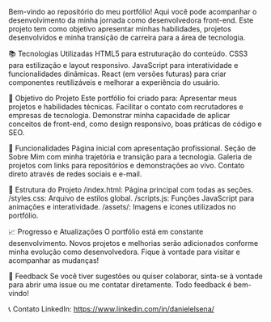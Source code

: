 Bem-vindo ao repositório do meu portfólio! Aqui você pode acompanhar o desenvolvimento da minha jornada como desenvolvedora front-end. Este projeto tem como objetivo apresentar minhas habilidades, projetos desenvolvidos e minha transição de carreira para a área de tecnologia.

📚 Tecnologias Utilizadas
HTML5 para estruturação do conteúdo.
CSS3 para estilização e layout responsivo.
JavaScript para interatividade e funcionalidades dinâmicas.
React (em versões futuras) para criar componentes reutilizáveis e melhorar a experiência do usuário.

🚀 Objetivo do Projeto
Este portfólio foi criado para:
Apresentar meus projetos e habilidades técnicas.
Facilitar o contato com recrutadores e empresas de tecnologia.
Demonstrar minha capacidade de aplicar conceitos de front-end, como design responsivo, boas práticas de código e SEO.

🌟 Funcionalidades
Página inicial com apresentação profissional.
Seção de Sobre Mim com minha trajetória e transição para a tecnologia.
Galeria de projetos com links para repositórios e demonstrações ao vivo.
Contato direto através de redes sociais e e-mail.

📂 Estrutura do Projeto
/index.html: Página principal com todas as seções.
/styles.css: Arquivo de estilos global.
/scripts.js: Funções JavaScript para animações e interatividade.
/assets/: Imagens e ícones utilizados no portfólio.

📈 Progresso e Atualizações
O portfólio está em constante desenvolvimento. Novos projetos e melhorias serão adicionados conforme minha evolução como desenvolvedora. Fique à vontade para visitar e acompanhar as mudanças!

💬 Feedback
Se você tiver sugestões ou quiser colaborar, sinta-se à vontade para abrir uma issue ou me contatar diretamente. Todo feedback é bem-vindo!

📞 Contato
LinkedIn: https://www.linkedin.com/in/danielelsena/
